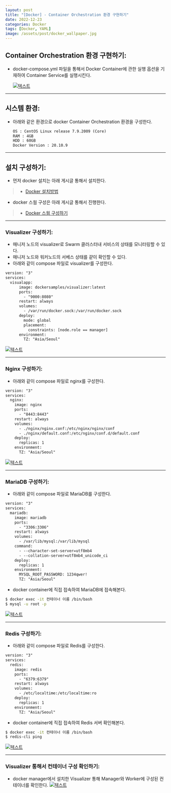 ```yaml
---
layout: post
title: "[Docker] - Container Orchestration 환경 구현하기"
date: 2022-12-23
categories: Docker
tags: [Docker, YAML]
image: /assets/post/docker_wallpaper.jpg
---
```


## Container Orchestration 환경 구현하기:
- docker-compose.yml 파일을 통해서 Docker Container에 관한 실행 옵션을 기재하여 Container Service를 실행시킨다.

    [![텍스트](/assets/images/docker/docker%20Container%20Orchestration%20%ED%99%98%EA%B2%BD%20%EA%B5%AC%ED%98%84%20%ED%99%94%EB%A9%B4.PNG)](/assets/images/docker/docker%20Container%20Orchestration%20%ED%99%98%EA%B2%BD%20%EA%B5%AC%ED%98%84%20%ED%99%94%EB%A9%B4.PNG)

* * *

## 시스템 환경:
- 아래와 같은 환경으로 docker Container Orchestration 환경을 구성한다.
    ```html
    OS : CentOS Linux release 7.9.2009 (Core)
    RAM : 4GB
    HDD : 60GB
    Docker Version : 20.10.9
    ```

* * *

## 설치 구성하기:
- 먼저 docker 설치는 아래 게시글 통해서 설치한다.
> * [Docker 설치방법](https://hwangyoonjae.github.io/Docker-Docker-%EC%84%A4%EC%B9%98%ED%95%98%EA%B8%B0/ "Docker 설치방법")


- docker 스웜 구성은 아래 게시글 통해서 진행한다.
> * [Docker 스웜 구성하기](https://hwangyoonjae.github.io/Docker-Docker-Swarm-%EA%B5%AC%EC%84%B1%ED%95%98%EA%B8%B0/ "Docker 스웜 구성하기")

* * *

### Visualizer 구성하기:
- 매니저 노드의 visualizer로 Swarm 클러스터내 서비스의 상태를 모니터링할 수 있다.
- 매니저 노드와 워커노드의 서베스 상태를 걑이 확인할 수 있다.
- 아래와 같이 compose 파일로 visualizer를 구성한다.
```html
version: "3"
services:
  visualapp:
      image: dockersamples/visualizer:latest
      ports:
        - "9000:8080"
      restart: always
      volumes:
        - /var/run/docker.sock:/var/run/docker.sock
      deploy:
        mode: global
        placement:
          constraints: [node.role == manager]
      environment:
        TZ: "Asia/Seoul"
```
[![텍스트](/assets/images/docker/docker%20visualizer%20%EA%B5%AC%EC%84%B1%20%ED%99%94%EB%A9%B4.PNG)](/assets/images/docker/docker%20visualizer%20%EA%B5%AC%EC%84%B1%20%ED%99%94%EB%A9%B4.PNG)

* * *

### Nginx 구성하기:
- 아래와 같이 compose 파일로 nginx를 구성한다.
```html
version: "3"
services:
  nginx:
    image: nginx
    ports:
      - "8443:8443"
    restart: always
    volumes:
      - ./nginx/nginx.conf:/etc/nginx/nginx/conf
      - ./nginx/default.conf:/etc/nginx/conf.d/default.conf
    deploy:
      replicas: 1
    environment:
      TZ: "Asia/Seoul"
```
[![텍스트](/assets/images/docker/docker%20nginx%20%EA%B5%AC%EC%84%B1%20%ED%99%94%EB%A9%B4.PNG)](/assets/images/docker/docker%20nginx%20%EA%B5%AC%EC%84%B1%20%ED%99%94%EB%A9%B4.PNG)

* * *

### MariaDB 구성하기:
- 아래와 같이 compose 파일로 MariaDB를 구성한다.
```html
version: "3"
services:
  mariadb:
    image: mariadb
    ports:
      - "3306:3306"
    restart: always
    volumes:
      - /var/lib/mysql:/var/lib/mysql
    command:
      - --character-set-server=utf8mb4
      - --collation-server=utf8mb4_unicode_ci
    deploy:
      replicas: 1
    environment:
      MYSQL_ROOT_PASSWORD: 1234qwer!
      TZ: "Asia/Seoul"
```

- docker container에 직접 접속하여 MariaDB에 접속해본다.
```bash
$ docker exec -it 컨테이너 이름 /bin/bash
$ mysql -u root -p
```
[![텍스트](/assets/images/docker/docker%20maria%20db%20%EA%B5%AC%EC%84%B1%20%ED%99%94%EB%A9%B4.PNG)](/assets/images/docker/docker%20maria%20db%20%EA%B5%AC%EC%84%B1%20%ED%99%94%EB%A9%B4.PNG)

* * *

### Redis 구성하기:
- 아래와 같이 compose 파일로 Redis를 구성한다.
```html
version: "3"
services:
  redis:
    image: redis
    ports:
      - "6379:6379"
    restart: always
    volumes:
      - /etc/localtime:/etc/localtime:ro
    deploy:
      replicas: 1
    environment:
      TZ: "Asia/Seoul"
```

- docker container에 직접 접속하여 Redis 서버 확인해본다.
```bash
$ docker exec -it 컨테이너 이름 /bin/bash
$ redis-cli ping
```
[![텍스트](/assets/images/docker/docker%20redis%20%EA%B5%AC%EC%84%B1%20%ED%99%94%EB%A9%B4.PNG)](/assets/images/docker/docker%20redis%20%EA%B5%AC%EC%84%B1%20%ED%99%94%EB%A9%B4.PNG)

* * *

### Visualizer 통해서 컨테이너 구성 확인하기:
- docker manager에서 설치한 Visualizer 통해 Manager와 Worker에 구성된 컨테이너를 확인한다.
[![텍스트](/assets/images/docker/docker%20manager%20worker%20%EC%BB%A8%ED%85%8C%EC%9D%B4%EB%84%88%20%EA%B5%AC%EC%84%B1%ED%99%94%EB%A9%B4.PNG)](/assets/images/docker/docker%20manager%20worker%20%EC%BB%A8%ED%85%8C%EC%9D%B4%EB%84%88%20%EA%B5%AC%EC%84%B1%ED%99%94%EB%A9%B4.PNG)